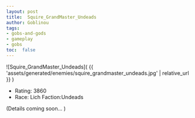 ```yaml
---
layout: post
title:  Squire_GrandMaster_Undeads
author: Goblinou
tags:
- gobs-and-gods
- gameplay
- gobs
toc:  false
---
```


![Squire_GrandMaster_Undeads]( {{ 'assets/generated/enemies/squire_grandmaster_undeads.jpg' | relative_url }} )
- Rating: 3860
- Race: Lich  Faction:Undeads

(Details coming soon... )